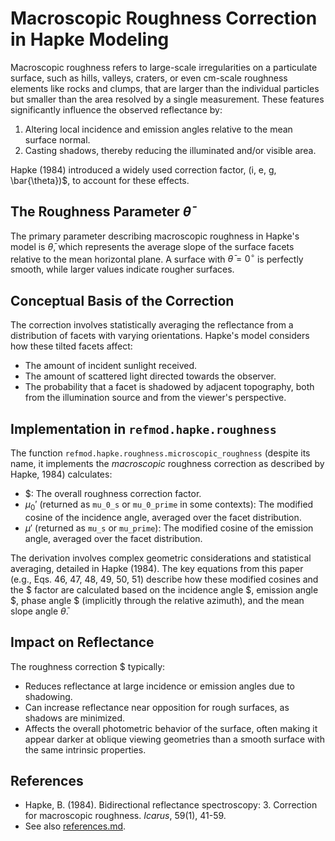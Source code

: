 # Macroscopic Roughness Correction in Hapke Modeling

Macroscopic roughness refers to large-scale irregularities on a particulate surface, such as hills, valleys, craters, or even cm-scale roughness elements like rocks and clumps, that are larger than the individual particles but smaller than the area resolved by a single measurement. These features significantly influence the observed reflectance by:

1.  Altering local incidence and emission angles relative to the mean surface normal.
2.  Casting shadows, thereby reducing the illuminated and/or visible area.

Hapke (1984) introduced a widely used correction factor, (i, e, g, \bar{\theta})$, to account for these effects.

## The Roughness Parameter $\bar{\theta}$

The primary parameter describing macroscopic roughness in Hapke's model is $\bar{\theta}$, which represents the average slope of the surface facets relative to the mean horizontal plane. A surface with $\bar{\theta} = 0^\circ$ is perfectly smooth, while larger values indicate rougher surfaces.

## Conceptual Basis of the Correction

The correction involves statistically averaging the reflectance from a distribution of facets with varying orientations. Hapke's model considers how these tilted facets affect:
-   The amount of incident sunlight received.
-   The amount of scattered light directed towards the observer.
-   The probability that a facet is shadowed by adjacent topography, both from the illumination source and from the viewer's perspective.

## Implementation in `refmod.hapke.roughness`

The function `refmod.hapke.roughness.microscopic_roughness` (despite its name, it implements the *macroscopic* roughness correction as described by Hapke, 1984) calculates:
-   $: The overall roughness correction factor.
-   $\mu_0'$ (returned as `mu_0_s` or `mu_0_prime` in some contexts): The modified cosine of the incidence angle, averaged over the facet distribution.
-   $\mu'$ (returned as `mu_s` or `mu_prime`): The modified cosine of the emission angle, averaged over the facet distribution.

The derivation involves complex geometric considerations and statistical averaging, detailed in Hapke (1984). The key equations from this paper (e.g., Eqs. 46, 47, 48, 49, 50, 51) describe how these modified cosines and the $ factor are calculated based on the incidence angle $, emission angle $, phase angle $ (implicitly through the relative azimuth), and the mean slope angle $\bar{\theta}$.

## Impact on Reflectance

The roughness correction $ typically:
-   Reduces reflectance at large incidence or emission angles due to shadowing.
-   Can increase reflectance near opposition for rough surfaces, as shadows are minimized.
-   Affects the overall photometric behavior of the surface, often making it appear darker at oblique viewing geometries than a smooth surface with the same intrinsic properties.

## References

-   Hapke, B. (1984). Bidirectional reflectance spectroscopy: 3. Correction for macroscopic roughness. *Icarus*, 59(1), 41-59.
-   See also [references.md](references.md).
